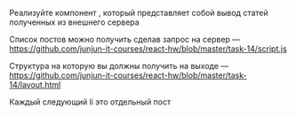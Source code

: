 Реализуйте компонент <MarkdownEditor />, который представляет собой вывод статей полученных из внешнего сервера

Список постов можно получить сделав запрос на сервер — https://github.com/junjun-it-courses/react-hw/blob/master/task-14/script.js

Структура на которую вы должны получить на выходе — https://github.com/junjun-it-courses/react-hw/blob/master/task-14/layout.html

Каждый следующий li это отдельный пост
